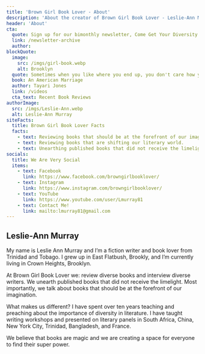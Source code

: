 ```yaml
---
title: 'Brown Girl Book Lover - About'
description: 'About the creator of Brown Girl Book Lover - Leslie-Ann Murray'
header: 'About'
cta:
  quote: Sign up for our bimonthly newsletter, Come Get Your Diversity to keep up!
  link: /newsletter-archive
  author:
blockQuote:
  image:
    src: /imgs/girl-book.webp
    alt: Brooklyn
  quote: Sometimes when you like where you end up, you don't care how you got there.
  book: An American Marriage
  author: Tayari Jones
  link: /videos
  cta_text: Recent Book Reviews
authorImage:
  src: /imgs/Leslie-Ann.webp
  alt: Leslie-Ann Murray
siteFacts:
  title: Brown Girl Book Lover Facts
  facts:
    - text: Reviewing books that should be at the forefront of our imagination.
    - text: Reviewing books that are shifting our literary world.
    - text: Unearthing published books that did not receive the limelight.
socials:
  title: We Are Very Social
  items:
    - text: Facebook
      link: https://www.facebook.com/browngirlbooklover/
    - text: Instagram
      link: https://www.instagram.com/browngirlbooklover/
    - text: YouTube
      link: https://www.youtube.com/user/Lmurray81
    - text: Contact Me!
      link: mailto:lmurray81@gmail.com
---
```


## Leslie-Ann Murray

My name is Leslie Ann Murray and I’m a fiction writer and book lover from Trinidad and Tobago. I grew up in East Flatbush, Brookly, and I’m currently living in Crown Heights, Brooklyn.

At Brown Girl Book Lover we: review diverse books and interview diverse writers. We unearth published books that did not receive the limelight. Most importantly, we talk about books that should be at the forefront of our imagination.

What makes us different? I have spent over ten years teaching and preaching about the importance of diversity in literature. I have taught writing workshops and presented on literary panels in South Africa, China, New York City, Trinidad, Bangladesh, and France.

We believe that books are magic and we are creating a space for everyone to find their super power.
